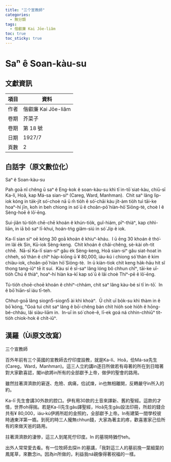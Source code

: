 ```yaml
---
title: "三个宣教師"
categories:
  - 無分類
tags:
  - 偕叡廉 Kai Jōe-liâm
toc: true
toc_sticky: true
---
```


# Saⁿ ê Soan-kàu-su

## 文獻資訊

| 項目 | 資料 |
|---|---|
| 作者 | 偕叡廉 Kai Jōe-liâm |
| 卷期 | 芥菜子 |
| 卷期 | 第 18 號 |
| 日期 | 1927/7 |
| 頁數 | 2 |

## 白話字（原文數位化）

Saⁿ ê Soan-kàu-su

Pah goā nî chêng ū saⁿ ê Eng-kok ê soan-kàu-su khì tī ìn-tō͘ siat-kàu, chiū-sī Ka-lí, Hoâ, kap Má-sa sian-siⁿ (Careg, Ward, Manhman).  Chit saⁿ lâng li̍p-iok kóng in ta̍k-ji̍t só͘-choè nā ū m̄ tio̍h ê só͘-chāi kàu ji̍t-àm tio̍h tuì tāi-ke hoaⁿ-hí jīn, koh in beh chiong in só͘ ū ê choân-pō͘ hiàn-hō͘ Siōng-tè, choè I ê Sèng-hoē ê lō͘-ēng.

Sui-jiân tú-tio̍h chē-chē khoán ê khún-tio̍k, guî-hiám, pīⁿ-thiàⁿ, kap chhì-liān, in iā bô saⁿ lī-khui, hoán-tńg giâm-siú in só͘ Ji̍p ê iok.

Ka-lī sian siⁿ oē kóng 30 goā khoán ê khiuⁿ-kháu.  I ū ēng 30 khoán ê thó͘-im lâi e̍k Sin, Kū-iok Sèng-keng.  Chit khoán ê châi-chêng, sè-kài oh-tit chhē.  Nā-sī Ka-lī sian-siⁿ gâu e̍k Sèng-keng, Hoâ sian-siⁿ gâu siat-hoat ìn chheh, só͘ thàn ê chîⁿ ha̍p-kiōng ū ¥ 80,000, iáu-kú i chiong só͘ thàn ê kim chiàu-iok, choân-pō͘ hiàn hō͘ Siōng-tè.  In ū kiàn-tiok chi̍t keng ha̍k-hāu hit sî thong tang-iûⁿ tē it suí.  Kàu sí ê sî-saⁿ lâng lóng bô chhun chîⁿ, tāi-ke uī-tio̍h Chú ê thiàⁿ, hoaⁿ-hí hiàn ka-kī kap só͘ ū ê lâi choè Thiⁿ-pē ê lō͘-ēng.

Tú-tio̍h choē-choē khoán ê chhiⁿ-chhám, chit saⁿ lâng kàu-bé sí tī ìn-tō͘.  In ê bō͘ hiān-sî iáu tī-teh.

Chhut-goā lâng siogn5-siogn5 ài khì khoàⁿ.  Ū chi̍t uī bo̍k-su khì thàm in ê bō͘ kóng, "Goá tuì chit saⁿ lâng ê bō͘-chêng bán chi̍t hio̍h soè hio̍h ê hōng-bé-chháu, lâi siàu-liām in.  In-uī in só͘ choè-ê, lī-ek goá ná chhin-chhiūⁿ tit-tio̍h chiok-hok ê chi̍t-iūⁿ.

## 漢羅（Ùi原文改寫）

三个宣教師

百外年前有三个英國的宣教師去佇印度設教，就是Ka-lí、Hoâ，佮Má-sa先生(Careg，Ward，Manhman)。這三人立約講in逐日所做若有毋著的所在到日暗著對大家歡喜認，閣in欲將in所有的全部獻予上帝，做伊的聖會的路用。

雖然拄著濟濟款的窘逐、危險、病痛，佮試煉，in也無相離開，反轉嚴守in所入的約。

Ka-lī 先生會講30外款的腔口。伊有用30款的土音來譯新、舊約聖經。這款的才情，世界oh得揣。若是Ka-lī先生gâu譯聖經，Hoâ先生gâu設法印冊，所趁的錢合共有¥ 80,000，iáu-kú伊將所趁的金照約，全部獻予上帝。In有建築一間學校彼時通東洋第一媠。到死的時三人攏無chhun錢，大家為著主的疼，歡喜憲家己佮所有的來做天爸的路用。

拄著濟濟款的淒慘，這三人到尾死佇印度。In 的墓現時猶佇teh。

出外人常常愛去看。有一位牧師去探in 的墓講，「我對這三人的墓前挽一葉細葉的鳳尾草，來數念in。因為in所做的，利益我ná親像得著祝福的一樣。
